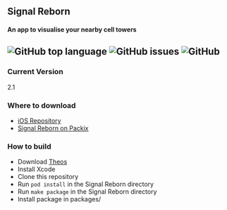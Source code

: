 ## Signal Reborn
#### An app to visualise your nearby cell towers  
![GitHub top language](https://img.shields.io/github/languages/top/elihwyma/SignalReborn?color=purple)
![GitHub issues](https://img.shields.io/github/issues/elihwyma/SignalReborn?color=purple)
![GitHub](https://img.shields.io/github/license/elihwyma/SignalReborn?color=purple)
---
### Current Version
2.1
### Where to download
 - [iOS Repository](https://repo.packix.com/)
 - [Signal Reborn on Packix](https://repo.packix.com/package/com.charliewhile.signalreborn/)
### How to build
- Download [Theos](https://github.com/theos/theos)
- Install Xcode
- Clone this repository
- Run `pod install` in the Signal Reborn directory
- Run `make package` in the Signal Reborn directory
- Install package in packages/

